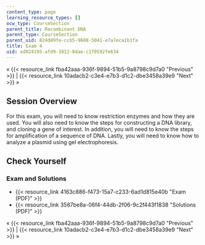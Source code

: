 ```yaml
---
content_type: page
learning_resource_types: []
ocw_type: CourseSection
parent_title: Recombinant DNA
parent_type: CourseSection
parent_uid: 824d49fe-ccb5-9688-5041-e7a7eca1b1fa
title: Exam 4
uid: ed024195-afd9-3012-8dae-c1f0592fe634
---
```


« {{< resource_link fba42aaa-936f-9894-51b5-9a8798c9d7a0 "Previous" >}} | {{< resource_link 10adacb2-c3e4-e7b3-d1c2-dbe3458a39e9 "Next" >}} »

Session Overview
----------------

For this exam, you will need to know restriction enzymes and how they are used. You will also need to know the steps for constructing a DNA library, and cloning a gene of interest. In addition, you will need to know the steps for amplification of a sequence of DNA. Lastly, you will need to know how to analyze a plasmid using gel electrophoresis.

Check Yourself
--------------

### Exam and Solutions

*   {{< resource_link 4163c886-f473-15a7-c233-6ad1d815e40b "Exam (PDF)" >}}
*   {{< resource_link 3587be8a-06f4-44db-2f06-9c2f443f1838 "Solutions (PDF)" >}}

« {{< resource_link fba42aaa-936f-9894-51b5-9a8798c9d7a0 "Previous" >}} | {{< resource_link 10adacb2-c3e4-e7b3-d1c2-dbe3458a39e9 "Next" >}} »
